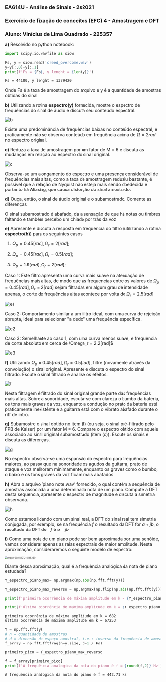 ### EA614U - Análise de Sinais - 2s2021

### Exercício de fixação de conceitos (EFC) 4 - Amostragem e DFT

### Aluno: Vinícius de Lima Quadrado - 225357

**a)** Resolvido no python notebook:

```python
import scipy.io.wavfile as siow

Fs, y = siow.read('creed_overcome.wav')
y=y[:,0]+y[:,1]
print(f'Fs = {Fs}, y lenght = {len(y)}')
```

```bash
Fs = 44100, y lenght = 1379420
```

Onde Fs é a taxa de amostragem do arquivo e y é a quantidade de amostras obtidas do sinal

**b)** Utilizando a rotina **espectro(y)** fornecida, mostre o espectro de frequências do sinal de áudio e discuta seu conteúdo espectral.

![b](/home/vinicius/git_repos/github_public/EFC4-Analise-de-Sinais/b.png)

Existe uma predominância de frequências baixas no conteúdo espectral, e praticamente não se observa conteúdo em frequência acima de $\Omega = 2 rad$ no espectro original.

**c)** Reduza a taxa de amostragem por um fator de M = 6 e discuta as mudanças em relação ao espectro do sinal original.

![c](/home/vinicius/git_repos/github_public/EFC4-Analise-de-Sinais/c.png)

Observa-se um alongamento do espectro e uma presença considerável de frequências mais altas, como a taxa de amostragem reduziu bastante, é possível que a relação de Nyquist não esteja mais sendo obedecida e portanto há Aliasing, que causa distorção do sinal amostrado.

**d)** Ouça, então, o sinal de áudio original e o subamostrado. Comente as diferenças

O sinal subamostrado é abafado, da a sensação de que há notas ou timbres faltando e também percebo um chiado por trás da voz 

**e)** Apresente e discuta a resposta em frequência do filtro (utilizando a rotina **espectro(h)**) para os seguintes casos:

1. $\Omega_p = 0.45 [rad],\Omega_r = 2[rad];$

2. $\Omega_p = 0.45 [rad],\Omega_r = 0.5[rad];$

3. $\Omega_p = 1.5 [rad],\Omega_r = 2[rad];$

Caso 1: Este filtro apresenta uma curva mais suave na atenuação de frequências mais altas, de modo que as frequencias entre os valores de $\Omega_p = 0.45 [rad],\Omega_r = 2[rad]$ sejam filtradas em algum grau de intensidade apenas, o corte de frequências altas acontece por volta de $\Omega_r = 2.5[rad]$ 

![e1](/home/vinicius/git_repos/github_public/EFC4-Analise-de-Sinais/e1.png)

Caso 2: Comportamento similar a um filtro ideal, com uma curva de rejeição abrupta, ideal para selecionar "a dedo" uma frequência específica.

![e2](/home/vinicius/git_repos/github_public/EFC4-Analise-de-Sinais/e2.png)

Caso 3: Semelhante ao caso 1, com uma curva menos suave, e frequência de corte absoluto em cerca de \Omega_r = 2.2[rad]$ 

![e3](/home/vinicius/git_repos/github_public/EFC4-Analise-de-Sinais/e3.png)

**f)** Utilizando $\Omega_p = 0.45 [rad],\Omega_r = 0.5[rad]$, filtre (novamente através da convolução) o sinal original. Apresente e discuta o espectro do sinal filtrado. Escute o sinal filtrado e analise os efeitos.

![f](/home/vinicius/git_repos/github_public/EFC4-Analise-de-Sinais/f.png)

Nesta filtragem é filtrado do sinal original grande parte das frequências mais altas. Sobre a sonoridade, escuta-se com clareza o bumbo da bateria, os tons mais graves da voz, enquanto a condução no prato da bateria está praticamente inexistênte e a guitarra está com o vibrato abafado durante o riff de intro. 

**g)** Subamostre o sinal obtido no item (f) (ou seja, o sinal pré-filtrado pelo FPB de Kaiser) por um fator M = 6. Compare o espectro obtido com aquele associado ao sinal original subamostrado (item (c)). Escute os sinais e discuta as diferenças.

![g](/home/vinicius/git_repos/github_public/EFC4-Analise-de-Sinais/g.png)

No espectro observa-se uma espansão do espectro para frequências maiores, ao passo que na sonoridade os agudos da guitarra, prato de ataque e voz melhoram minimamente, enquanto os graves como o bumbo, o baixo e os tons graves da voz ficam mais abafados

**h)** Abra o arquivo ’piano note.wav’ fornecido, o qual contém a sequência de amostras associada a uma determinada nota de um piano. Compute a DFT desta sequência, apresente o espectro de magnitude e discuta a simetria observada.

![h](/home/vinicius/git_repos/github_public/EFC4-Analise-de-Sinais/h.png)

Como estamos lidando com um sinal real, a DFT do sinal real tem simetria conjugada, por exemplo, se na frequência $f$ o resultado da DFT for $a + jb$, o resultado da DFT de $-f$ é $a -jb$

**i)** Como uma nota de um piano pode ser bem aproximada por uma senóide, vamos considerar apenas as raias espectrais de maior amplitude. Nesta aproximação, consideraremos o seguinte modelo de espectro:

<img src="/home/vinicius/.config/Typora/typora-user-images/image-20211201214145369.png" alt="image-20211201214145369" style="zoom:50%;" />

Diante dessa aproximação, qual é a frequência analógica da nota de piano estudada?

```python
Y_espectro_piano_max= np.argmax(np.abs(np.fft.fft(y)))

Y_espectro_piano_max_reverso = np.argmax(np.flip(np.abs(np.fft.fft(y))))

print(f'primeira ocorrência de máxima amplitude em k = {Y_espectro_piano_max_reverso}')

print(f'última ocorrência de máxima amplitude em k = {Y_espectro_piano_max}')
```

```bash
primeira ocorrência de máxima amplitude em k = 682
última ocorrência de máxima amplitude em k = 67253
```

```python
Y = np.fft.fft(y)
# n = quantidade de amostras
# d = dimensão do espaço amostral, i.e.: inverso da frequência de amostragem
f_array = np.fft.fftfreq(n=y.size, d=1 / Fs)

primeiro_pico = Y_espectro_piano_max_reverso

f = f_array[primeiro_pico]
print(f'A frequência analogica da nota do piano é f = {round(f,2)} Hz')
```

```bash
A frequência analogica da nota do piano é f = 442.71 Hz
```

